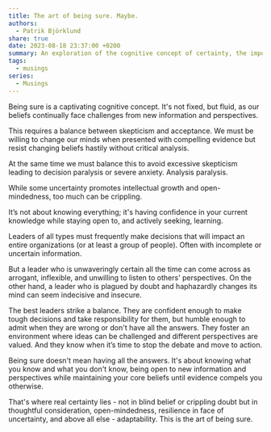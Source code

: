 ```yaml
---
title: The art of being sure. Maybe.
authors:
  - Patrik Björklund
share: true
date: 2023-08-18 23:37:00 +0200
summary: An exploration of the cognitive concept of certainty, the importance of balancing skepticism and acceptance, and its implications in leadership.
tags:
  - musings
series:
  - Musings
---
```

Being sure is a captivating cognitive concept. It's not fixed, but fluid, as our beliefs continually face challenges from new information and perspectives.

This requires a balance between skepticism and acceptance. We must be willing to change our minds when presented with compelling evidence but resist changing beliefs hastily without critical analysis. 

At the same time we must balance this to avoid excessive skepticism leading to decision paralysis or severe anxiety. Analysis paralysis.

While some uncertainty promotes intellectual growth and open-mindedness, too much can be crippling.

It’s not about knowing everything; it's having confidence in your current knowledge while staying open to, and actively seeking, learning.

Leaders of all types must frequently make decisions that will impact an entire organizations (or at least a group of people). Often with incomplete or uncertain information.

But a leader who is unwaveringly certain all the time can come across as arrogant, inflexible, and unwilling to listen to others' perspectives. On the other hand, a leader who is plagued by doubt and haphazardly changes its mind can seem indecisive and insecure.

The best leaders strike a balance. They are confident enough to make tough decisions and take responsibility for them, but humble enough to admit when they are wrong or don't have all the answers. They foster an environment where ideas can be challenged and different perspectives are valued. And they know when it’s time to stop the debate and move to action.

Being sure doesn't mean having all the answers. It's about knowing what you know and what you don't know, being open to new information and perspectives while maintaining your core beliefs until evidence compels you otherwise. 

That's where real certainty lies - not in blind belief or crippling doubt but in thoughtful consideration, open-mindedness, resilience in face of uncertainty, and above all else - adaptability. This is the art of being sure.